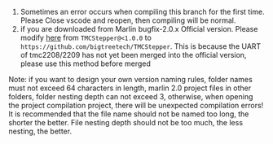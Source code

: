 1. Sometimes an error occurs when compiling this branch for the first time. Please Close vscode and reopen, then compiling will be normal.
2. if you are downloaded from Marlin bugfix-2.0.x Official version. Please modify [here](
https://github.com/bigtreetech/BIGTREETECH-SKR-PRO-V1.1/blob/3050b480c92bbf5caa3c61341f87ef0783a0fd64/firmware/Marlin-SKR-Pro/platformio.ini#L34) from `TMCStepper@<1.0.0` to `https://github.com/bigtreetech/TMCStepper`. 
This is because the UART of tmc2208/2209 has not yet been merged into the official version, please use this method before merged

Note: if you want to design your own version naming rules, folder names must not exceed 64 characters in length, 
marlin 2.0 project files in other folders, folder nesting depth can not exceed 3, 
otherwise, when opening the project compilation project, there will be unexpected compilation errors!
It is recommended that the file name should not be named too long, the shorter the better. 
File nesting depth should not be too much, the less nesting, the better.
